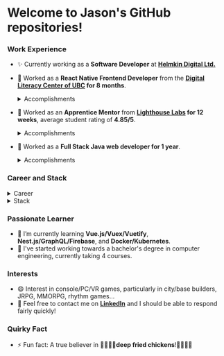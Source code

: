 # Welcome to Jason's GitHub repositories! #

### Work Experience ###

- :sparkles: Currently working as a **Software Developer** at **[Helmkin Digital Ltd.](https://www.helmkin.com)**

- 🔭 Worked as a **React Native Frontend Developer** from the **[Digital Literacy Center of UBC](https://dlc.lled.educ.ubc.ca/2016/11/18/the-phoneme-project/) for 8 months**.
  <details>
    <summary>Accomplishments</summary>

    - Planned and built reusable React components to reduce the code and make it DRY.
    - Fixed and adjusted hardcoded CSS styling to be dynamic and reactive with flexbox.
    - Improved the application to deliver similar User Experience on both IOS/Android inclduing UI, platform-specific styles and behaviors.
    - Managed tasks and collaborated with the team using Jira and Confluence.
  </details>

- 🌱 Worked as an **Apprentice Mentor** from **[Lighthouse Labs](https://www.lighthouselabs.ca/) for 12 weeks**, average student rating of **4.85/5**.
  <details>
    <summary>Accomplishments</summary>

    - Mentored students on JavaScript ES6, Node/Express, and HTML5/CSS3/Flexbox for daily exercises and projects.
    - Assisted 10-20 students online per week by showing best practices with code reviews and pair programming.
      - "Super explanations & super friendly ! 10/10."  
      - "VERY helpful, made sure I knew what was going on."
  </details>
    
- 👯 Worked as a **Full Stack Java web developer for 1 year**.
  <details>
    <summary>Accomplishments</summary>

  - Managed 5 Java Spring apps by adding pages, improving features, and fixing errors. 
  - Built history and recruitment pages in the company’s WordPress site.
  - Migrated a PHP app to JSP by building reservation related pages with jQuery and jqGrid to ensure cross-browser compatibility across IE 5-8 and Chrome.
  - Worked as a point of contact and on-call engineer to attend meetings and fix errors/update/build new features for the applications used in vehicle testing circuits of [Korea Transportation Safety Authority](http://www.ts2020.kr/eng/main.do)
  </details>
  
### Career and Stack ###

  <details>
    <summary>Career</summary>

| DATE            | ROLE/PROGRAM              | COMPANY/SCHOOL             | PROJECTS/Team | TYPE          | 
| :-------------: | :-----------------------: | :------------------------: | :-----------: | :-----------: |
| Dec'20 - Pres.  | Junior Software Developer | Helmkin Digital Ltd.       | Rubix Team    | FT, Permanent |
| Nov'20 - Jun'21 | RN Frontend Developer     | UBC Digital Literacy Center| Phoneme       | PT, Contract  |
| Aug'20 - Nov'20 | Apprentice Mentor         | Lighthouse Labs            | Mentor        | PT, Contract  |
| Mar'20 - May'20 | Web Development Bootcamp  | Lighthouse Labs            | Student       | FT, 12 weeks  |
| Jun'17 - Jun'18 | Java Software Developer   | Soul Information Technology| Dev Team 3    | FT, Permanent |
| Sep'16 - Mar'17 | Java Development Bootcamp | KIC Campus                 | Student       | FT, 27 weeks  |
  </details>

  <details>
    <summary>Stack</summary>

| LANGUAGES       | FRAMEWORKS/LIBRARIES | DB/VERSION-CONTROL | TESTING    | CLOUD/SERVER    | CI/CD      |
| :-------------: | :------------------: | :----------------: | :--------: | :--------------:|:---------: |
| JavaScript(ES7) | Vue.js/Vuex/Vuetify  | PostgreSQL         | Jest       | Google Firebase | Docker     |
| TypeScript      | React.js/Redux       | GraphQL/Firebase   | Cypress    | AWS Lightsail   | Kubernetes |
| Java/JSP        | React Native         | MySQL/MariaDB      | Storybook  | Github Pages    | Circle-CI  |
| Python          | Node.js/Express.js   | Oracle             | Mocha/Chai | Heroku          |            |
| HTML5/CSS3      | Nest.js              | Tibero             | RSpec      | Netlify         |            |
| Ruby            | Spring Boot          | Git/SVN            | TDD        | Tomcat          |            |
| SQL             | Material-UI          |                    |            | Nginx           |            |
| SASS/SCSS       | Bootstrap            |                    |            |                 |            |
|                 | jQuery/AJAX          |                    |            |                 |            |
  </details>

### Passionate Learner ###
- :memo: I’m currently learning **Vue.js/Vuex/Vuetify**, **Nest.js/GraphQL/Firebase**, and **Docker/Kubernetes**.
- :memo: I've started working towards a bachelor's degree in computer engineering, currently taking 4 courses.

### Interests ###
- 😄 Interest in console/PC/VR games, particularly in city/base builders, JRPG, MMORPG, rhythm games...
- :speech_balloon: Feel free to contact me on **[LinkedIn](https://linked.in/in/jpark-dev)** and I should be able to respond fairly quickly!

### Quirky Fact ###
- ⚡ Fun fact: A true believer in :pray::chicken::pray::chicken:**deep fried chickens**!:pray::chicken::pray::chicken:

<!--
**jpark-dev/jpark-dev** is a ✨ _special_ ✨ repository because its `README.md` (this file) appears on your GitHub profile.

Here are some ideas to get you started:

- 🔭 I’m currently working on ...
- 🌱 I’m currently learning ...
- 👯 I’m looking to collaborate on ...
- 🤔 I’m looking for help with ...
- 💬 Ask me about ...
- 📫 How to reach me: by email most preferrably, at zeipar@gmail.com[zeipar@gmail.com]
- 😄 Pronouns: ...
- ⚡ Fun fact: ...
-->
